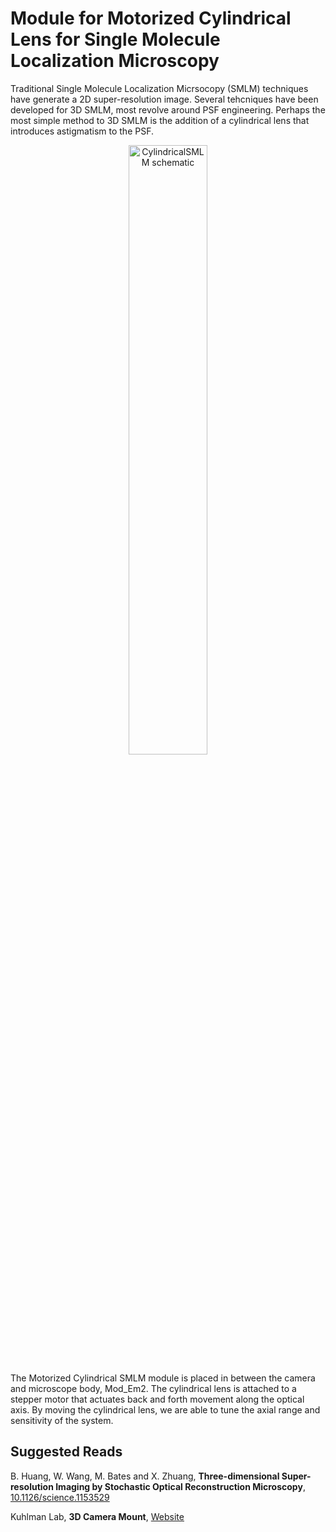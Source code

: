 # Module for Motorized Cylindrical Lens for Single Molecule Localization Microscopy

Traditional Single Molecule Localization Micrsocopy (SMLM) techniques have generate a 2D super-resolution image. Several tehcniques have been developed for 3D SMLM, most revolve around PSF engineering. Perhaps the most simple method to 3D SMLM is the addition of a cylindrical lens that introduces astigmatism to the PSF. 


<p align="center">
	<img src="https://github.com/YipLab/IX83-Modules/blob/master/CylindricalSMLM/images/schematic.png" alt="CylindricalSMLM schematic" width="50%">
</p>



The Motorized Cylindrical SMLM module is placed in between the camera and microscope body, Mod_Em2.  The cylindrical lens is attached to a stepper motor that actuates back and forth movement along the optical axis. By moving the cylindrical lens, we are able to tune the axial range and sensitivity of the system.

## Suggested Reads

B. Huang, W. Wang, M. Bates and X. Zhuang, **Three-dimensional Super-resolution Imaging by Stochastic Optical Reconstruction Microscopy**, [10.1126/science.1153529](https://www.ncbi.nlm.nih.gov/pmc/articles/PMC2633023/?report=classic)

Kuhlman Lab, **3D Camera Mount**, [Website](http://kuhlman.physics.illinois.edu/resources_camera_mount.html)
